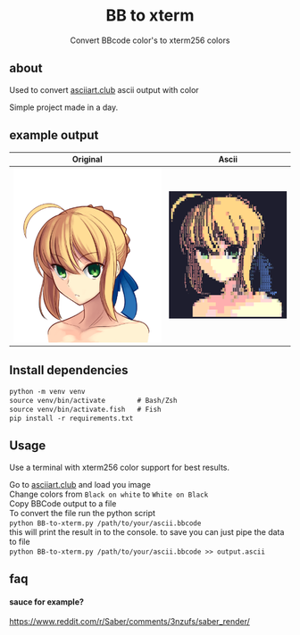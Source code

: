 <h1 align="center">BB to xterm</h1>
<p align="center">Convert BBcode color's to xterm256 colors</p>

## about
Used to convert [asciiart.club](https://asciiart.club/) ascii output with color

Simple project made in a day.

## example output

Original             |  Ascii
:-------------------------:|:-------------------------:
![](./example.png)  |  ![](./example-output.png)

## Install dependencies
```
python -m venv venv
source venv/bin/activate        # Bash/Zsh
source venv/bin/activate.fish   # Fish
pip install -r requirements.txt
```

## Usage
Use a terminal with xterm256 color support for best results.

Go to [asciiart.club](https://asciiart.club/) and load you image  
Change colors from `Black on white` to `White on Black`  
Copy BBCode output to a file  
To convert the file run the python script  
`python BB-to-xterm.py /path/to/your/ascii.bbcode`  
this will print the result in to the console. to save you can just pipe the data to file  
`python BB-to-xterm.py /path/to/your/ascii.bbcode >> output.ascii`  

## faq
#### sauce for example?
https://www.reddit.com/r/Saber/comments/3nzufs/saber_render/
